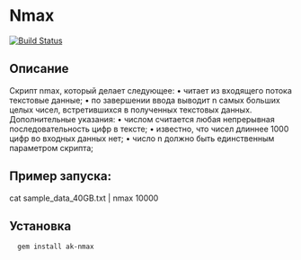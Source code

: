 # Nmax

[![Build Status](https://travis-ci.org/alexeykatser/ak-nmax.svg?branch=master)](https://travis-ci.org/alexeykatser/ak-nmax)

## Описание
Скрипт nmax, который делает следующее:
• читает из входящего потока текстовые данные;
• по завершении ввода выводит n самых больших целых чисел, встретившихся в полученных текстовых данных.
Дополнительные указания:
• числом считается любая непрерывная последовательность цифр в тексте;
• известно, что чисел длиннее 1000 цифр во входных данных нет;
• число n должно быть единственным параметром скрипта;

## Пример запуска:
cat sample_data_40GB.txt | nmax 10000

## Установка
```
  gem install ak-nmax
```
